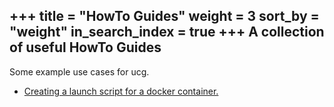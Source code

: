 +++
title = "HowTo Guides"
weight = 3
sort_by = "weight"
in_search_index = true
+++
A collection of useful HowTo Guides
----------

Some example use cases for ucg.

* <a href="script">Creating a launch script for a docker container.</a>